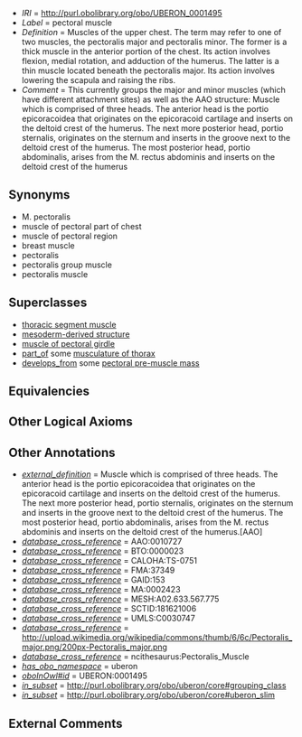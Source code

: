  * *IRI* = http://purl.obolibrary.org/obo/UBERON_0001495
 * *Label* = pectoral muscle
 * *Definition* = Muscles of the upper chest. The term may refer to one of two muscles, the pectoralis major and pectoralis minor. The former is a thick muscle in the anterior portion of the chest. Its action involves flexion, medial rotation, and adduction of the humerus. The latter is a thin muscle located beneath the pectoralis major. Its action involves lowering the scapula and raising the ribs.
 * *Comment* = This currently groups the major and minor muscles (which have different attachment sites) as well as the AAO structure: Muscle which is comprised of three heads. The anterior head is the portio epicoracoidea that originates on the epicoracoid cartilage and inserts on the deltoid crest of the humerus. The next more posterior head, portio sternalis, originates on the sternum and inserts in the groove next to the deltoid crest of the humerus. The most posterior head, portio abdominalis, arises from the M. rectus abdominis and inserts on the deltoid crest of the humerus

## Synonyms

 * M. pectoralis
 * muscle of pectoral part of chest
 * muscle of pectoral region
 * breast muscle
 * pectoralis
 * pectoralis group muscle
 * pectoralis muscle

## Superclasses

 * [thoracic segment muscle](../../UBERON/30/UBERON_0003830.md)
 * [mesoderm-derived structure](../../UBERON/20/UBERON_0004120.md)
 * [muscle of pectoral girdle](../../UBERON/96/UBERON_0008196.md)
 * [part_of](../../BFO/50/BFO_0000050.md) some [musculature of thorax](../../UBERON/64/UBERON_0004464.md)
 * [develops_from](../../RO/02/RO_0002202.md) some [pectoral pre-muscle mass](../../UBERON/84/UBERON_0010984.md)

## Equivalencies


## Other Logical Axioms


## Other Annotations

 * *[external_definition](../../UBPROP/01/UBPROP_0000001.md)* = Muscle which is comprised of three heads. The anterior head is the portio epicoracoidea that originates on the epicoracoid cartilage and inserts on the deltoid crest of the humerus. The next more posterior head, portio sternalis, originates on the sternum and inserts in the groove next to the deltoid crest of the humerus. The most posterior head, portio abdominalis, arises from the M. rectus abdominis and inserts on the deltoid crest of the humerus.[AAO]
 * *[database_cross_reference](../../ef/oboInOwl#hasDbXref.md)* = AAO:0010727
 * *[database_cross_reference](../../ef/oboInOwl#hasDbXref.md)* = BTO:0000023
 * *[database_cross_reference](../../ef/oboInOwl#hasDbXref.md)* = CALOHA:TS-0751
 * *[database_cross_reference](../../ef/oboInOwl#hasDbXref.md)* = FMA:37349
 * *[database_cross_reference](../../ef/oboInOwl#hasDbXref.md)* = GAID:153
 * *[database_cross_reference](../../ef/oboInOwl#hasDbXref.md)* = MA:0002423
 * *[database_cross_reference](../../ef/oboInOwl#hasDbXref.md)* = MESH:A02.633.567.775
 * *[database_cross_reference](../../ef/oboInOwl#hasDbXref.md)* = SCTID:181621006
 * *[database_cross_reference](../../ef/oboInOwl#hasDbXref.md)* = UMLS:C0030747
 * *[database_cross_reference](../../ef/oboInOwl#hasDbXref.md)* = http://upload.wikimedia.org/wikipedia/commons/thumb/6/6c/Pectoralis_major.png/200px-Pectoralis_major.png
 * *[database_cross_reference](../../ef/oboInOwl#hasDbXref.md)* = ncithesaurus:Pectoralis_Muscle
 * *[has_obo_namespace](../../ce/oboInOwl#hasOBONamespace.md)* = uberon
 * *[oboInOwl#id](../../id/oboInOwl#id.md)* = UBERON:0001495
 * *[in_subset](../../et/oboInOwl#inSubset.md)* = http://purl.obolibrary.org/obo/uberon/core#grouping_class
 * *[in_subset](../../et/oboInOwl#inSubset.md)* = http://purl.obolibrary.org/obo/uberon/core#uberon_slim

## External Comments

